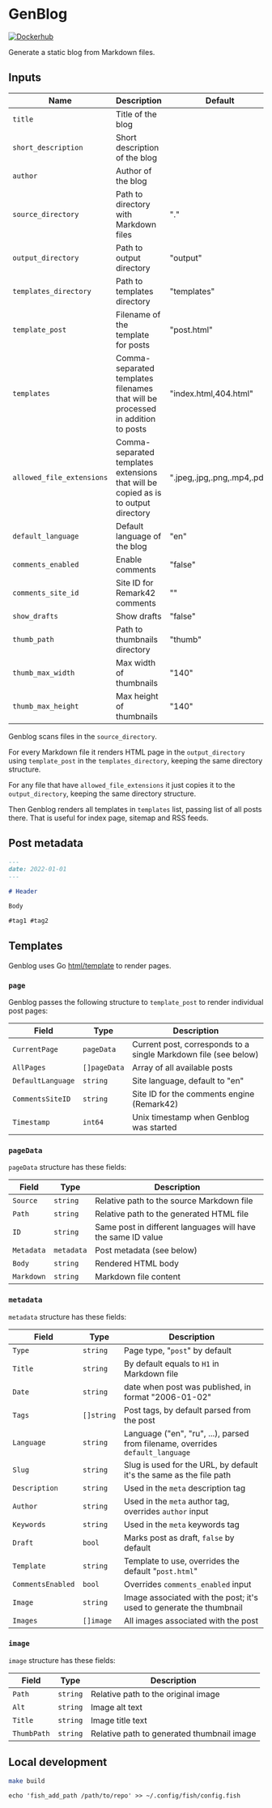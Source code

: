 # GenBlog

[![Dockerhub](https://img.shields.io/badge/docker-hub-4988CC)](https://hub.docker.com/repository/docker/chuhlomin/genblog)

Generate a static blog from Markdown files.

## Inputs

| Name                      | Description                                                                        | Default                     | Required |
|---------------------------|------------------------------------------------------------------------------------|-----------------------------|----------|
| `title`                   | Title of the blog                                                                  |                             | true     |
| `short_description`       | Short description of the blog                                                      |                             | true     |
| `author`                  | Author of the blog                                                                 |                             | true     |
| `source_directory`        | Path to directory with Markdown files                                              | "."                         | false    |
| `output_directory`        | Path to output directory                                                           | "output"                    | false    |
| `templates_directory`     | Path to templates directory                                                        | "templates"                 | false    |
| `template_post`           | Filename of the template for posts                                                 | "post.html"                 | false    |
| `templates`               | Comma-separated templates filenames that will be processed in addition to posts    | "index.html,404.html"       | false    |
| `allowed_file_extensions` | Comma-separated templates extensions that will be copied as is to output directory | ".jpeg,.jpg,.png,.mp4,.pdf" | false    |
| `default_language`        | Default language of the blog                                                       | "en"                        | false    |
| `comments_enabled`        | Enable comments                                                                    | "false"                     | false    |
| `comments_site_id`        | Site ID for Remark42 comments                                                      | ""                          | false    |
| `show_drafts`             | Show drafts                                                                        | "false"                     | false    |
| `thumb_path`              | Path to thumbnails directory                                                       | "thumb"                     | false    |
| `thumb_max_width`         | Max width of thumbnails                                                            | "140"                       | false    |
| `thumb_max_height`        | Max height of thumbnails                                                           | "140"                       | false    |

Genblog scans files in the `source_directory`.

For every Markdown file it renders HTML page in the `output_directory`
using `template_post` in the `templates_directory`,
keeping the same directory structure.

For any file that have `allowed_file_extensions` it just copies it to the
`output_directory`, keeping the same directory structure.

Then Genblog renders all templates in `templates` list, passing list of all posts there.
That is useful for index page, sitemap and RSS feeds.

## Post metadata

```md
---
date: 2022-01-01
---

# Header

Body

#tag1 #tag2
```

## Templates

Genblog uses Go [html/template](https://pkg.go.dev/html/template) to render pages.

### `page`

Genblog passes the following structure to `template_post` to render
individual post pages:

| Field             | Type         | Description                                                     |
|-------------------|--------------|-----------------------------------------------------------------|
| `CurrentPage`     | `pageData`   | Current post, corresponds to a single Markdown file (see below) |
| `AllPages`        | `[]pageData` | Array of all available posts                                    |
| `DefaultLanguage` | `string`     | Site language, default to "en"                                  |
| `CommentsSiteID`  | `string`     | Site ID for the comments engine (Remark42)                      |
| `Timestamp`       | `int64`      | Unix timestamp when Genblog was started                         |

### `pageData`

`pageData` structure has these fields:

| Field      | Type       | Description                                                  |
|------------|------------|--------------------------------------------------------------|
| `Source`   | `string`   | Relative path to the source Markdown file                    |
| `Path`     | `string`   | Relative path to the generated HTML file                     |
| `ID`       | `string`   | Same post in different languages will have the same ID value |
| `Metadata` | `metadata` | Post metadata (see below)                                    |
| `Body`     | `string`   | Rendered HTML body                                           |
| `Markdown` | `string`   | Markdown file content                                        |

### `metadata`

`metadata` structure has these fields:

| Field             | Type       | Description                                                                    |
|-------------------|------------|--------------------------------------------------------------------------------|
| `Type`            | `string`   | Page type, "`post`" by default                                                 |
| `Title`           | `string`   | By default equals to `H1` in Markdown file                                     |
| `Date`            | `string`   | date when post was published, in format "2006-01-02"                           |
| `Tags`            | `[]string` | Post tags, by default parsed from the post                                     |
| `Language`        | `string`   | Language ("en", "ru", ...), parsed from filename, overrides `default_language` |
| `Slug`            | `string`   | Slug is used for the URL, by default it's the same as the file path            |
| `Description`     | `string`   | Used in the `meta` description tag                                             |
| `Author`          | `string`   | Used in the `meta` author tag, overrides `author` input                        |
| `Keywords`        | `string`   | Used in the `meta` keywords tag                                                |
| `Draft`           | `bool`     | Marks post as draft, `false` by default                                        |
| `Template`        | `string`   | Template to use, overrides the default "`post.html`"                           |
| `CommentsEnabled` | `bool`     | Overrides `comments_enabled` input                                             |
| `Image`           | `string`   | Image associated with the post; it's used to generate the thumbnail            |
| `Images`          | `[]image`  | All images associated with the post                                            |

### `image`

`image` structure has these fields:

| Field       | Type     | Description                                |
|-------------|----------|--------------------------------------------|
| `Path`      | `string` | Relative path to the original image        |
| `Alt`       | `string` | Image alt text                             |
| `Title`     | `string` | Image title text                           |
| `ThumbPath` | `string` | Relative path to generated thumbnail image |

## Local development

```bash
make build
```

```fish
echo 'fish_add_path /path/to/repo' >> ~/.config/fish/config.fish
```
